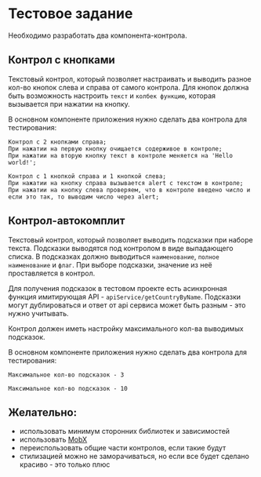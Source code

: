 # Тестовое задание

Необходимо разработать два компонента-контрола.

## Контрол с кнопками
Текстовый контрол, который позволяет настраивать и выводить разное кол-во кнопок слева и справа от самого контрола. Для кнопок должна быть возможность настроить `текст` и `колбек функцию`, которая вызывается при нажатии на кнопку.

В основном компоненте приложения нужно сделать два контрола для тестирования:

```
Контрол с 2 кнопками справа;
При нажатии на первую кнопку очищается содерживое в контроле;
При нажатии на вторую кнопку текст в контроле меняется на 'Hello world!';
```
```
Контрол с 1 кнопкой справа и 1 кнопкой слева;
При нажатии на кнопку справа вызывается alert с текстом в контроле;
При нажатии на кнопку слева проверяем, что в контроле введено число и если это так, то выводим число через alert;
```
	
## Контрол-автокомплит

Текстовый контрол, который позволяет выводить подсказки при наборе текста. Подсказки выводятся под контролом в виде выпадающего списка. В подсказках должно выводиться `наименование`, `полное наименование` и `флаг`. При выборе подсказки, значение из неё проставляется в контрол.

Для получения подсказок в тестовом проекте есть асинхронная функция имитирующая API - `apiService/getCountryByName`. Подсказки могут дублироваться и ответ от api сервиса может быть разным - это нужно учитывать.

Контрол должен иметь настройку максимального кол-ва выводимых подсказок.

В основном компоненте приложения нужно сделать два контрола для тестирования:
```
Максимальное кол-во подсказок - 3
```
```
Максимальное кол-во подсказок - 10
```

## Желательно:
- использовать минимум сторонних библиотек и зависимостей
- использовать [MobX](https://mobx.js.org/)
- переиспользовать общие части контролов, если такие будут
- стилизацией можно не заморачиваться, но если все будет сделано красиво - это только плюс

